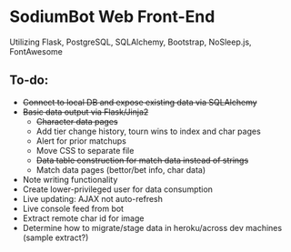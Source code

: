 # SodiumBot Web Front-End
Utilizing Flask, PostgreSQL, SQLAlchemy, Bootstrap, NoSleep.js, FontAwesome

## To-do:
* ~~Connect to local DB and expose existing data via SQLAlchemy~~
* ~~Basic data output via Flask/Jinja2~~
	* ~~Character data pages~~
	* Add tier change history, tourn wins to index and char pages
	* Alert for prior matchups
	* Move CSS to separate file
	* ~~Data table construction for match data instead of strings~~
	* Match data pages (bettor/bet info, char data)
* Note writing functionality
* Create lower-privileged user for data consumption
* Live updating: AJAX not auto-refresh
* Live console feed from bot
* Extract remote char id for image
* Determine how to migrate/stage data in heroku/across dev machines (sample extract?)